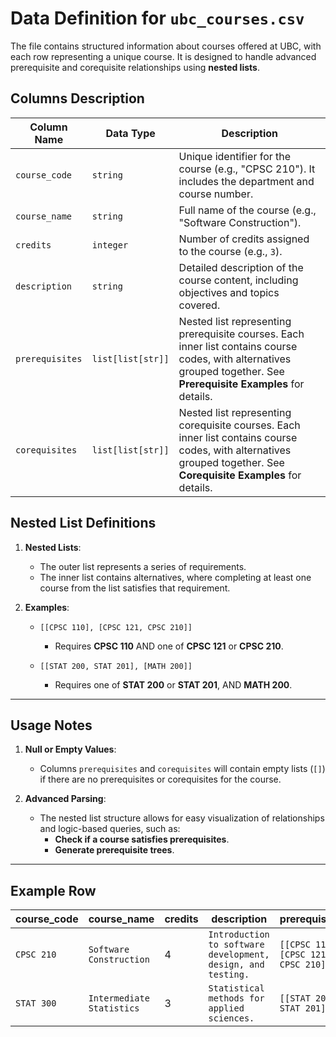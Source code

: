 # Data Definition for `ubc_courses.csv`

The file contains structured information about courses offered at UBC, with each row representing a unique course. It is designed to handle advanced prerequisite and corequisite relationships using **nested lists**.

## Columns Description

| **Column Name**    | **Data Type**      | **Description**                                                                 |
|--------------------|--------------------|---------------------------------------------------------------------------------|
| `course_code`      | `string`           | Unique identifier for the course (e.g., "CPSC 210"). It includes the department and course number. |
| `course_name`      | `string`           | Full name of the course (e.g., "Software Construction").                         |
| `credits`          | `integer`          | Number of credits assigned to the course (e.g., `3`).                           |
| `description`      | `string`           | Detailed description of the course content, including objectives and topics covered. |
| `prerequisites`    | `list[list[str]]`  | Nested list representing prerequisite courses. Each inner list contains course codes, with alternatives grouped together. See **Prerequisite Examples** for details. |
| `corequisites`     | `list[list[str]]`  | Nested list representing corequisite courses. Each inner list contains course codes, with alternatives grouped together. See **Corequisite Examples** for details. |

## Nested List Definitions

1. **Nested Lists**:
   - The outer list represents a series of requirements.
   - The inner list contains alternatives, where completing at least one course from the list satisfies that requirement.

2. **Examples**:
   - `[[CPSC 110], [CPSC 121, CPSC 210]]`
     - Requires **CPSC 110** AND one of **CPSC 121** or **CPSC 210**.

   - `[[STAT 200, STAT 201], [MATH 200]]`
     - Requires one of **STAT 200** or **STAT 201**, AND **MATH 200**.

---

## Usage Notes

1. **Null or Empty Values**:
   - Columns `prerequisites` and `corequisites` will contain empty lists (`[]`) if there are no prerequisites or corequisites for the course.

2. **Advanced Parsing**:
   - The nested list structure allows for easy visualization of relationships and logic-based queries, such as:
     - **Check if a course satisfies prerequisites**.
     - **Generate prerequisite trees**.

---

## Example Row

| **course_code** | **course_name**        | **credits** | **description**                                       | **prerequisites**                  | **corequisites**         |
|-----------------|------------------------|-------------|-------------------------------------------------------|------------------------------------|--------------------------|
| `CPSC 210`      | `Software Construction`| 4           | `Introduction to software development, design, and testing.` | `[[CPSC 110], [CPSC 121, CPSC 210]]` | `[]`                     |
| `STAT 300`      | `Intermediate Statistics`| 3         | `Statistical methods for applied sciences.`           | `[[STAT 200, STAT 201]]`           | `[[MATH 200]]`           |
